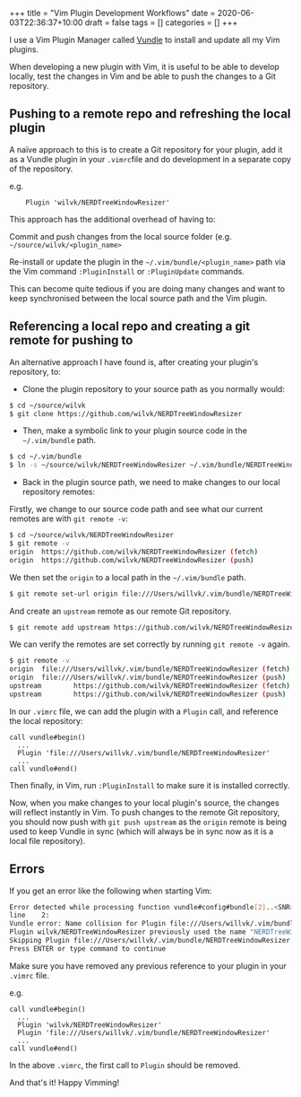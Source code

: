 +++
title = "Vim Plugin Development Workflows"
date = 2020-06-03T22:36:37+10:00
draft = false
tags = []
categories = []
+++

I use a Vim Plugin Manager called [Vundle](https://github.com/VundleVim/Vundle.vim) to install and update all my Vim plugins.

When developing a new plugin with Vim, it is useful to be able to develop locally, test the changes in Vim and be able to push the changes to a Git repository.

## Pushing to a remote repo and refreshing the local plugin

A naïve approach to this is to create a Git repository for your plugin, add it as a Vundle plugin in your `.vimrc`file and do development in a separate copy of the repository.

e.g.

```vim
    Plugin 'wilvk/NERDTreeWindowResizer'
```

This approach has the additional overhead of having to:

Commit and push changes from the local source folder (e.g. `~/source/wilvk/<plugin_name>`

Re-install or update the plugin in the `~/.vim/bundle/<plugin_name>` path via the Vim command `:PluginInstall` or `:PluginUpdate` commands.

This can become quite tedious if you are doing many changes and want to keep synchronised between the local source path and the Vim plugin.

## Referencing a local repo and creating a git remote for pushing to

An alternative approach I have found is, after creating your plugin's repository, to:

- Clone the plugin repository to your source path as you normally would:

```bash
$ cd ~/source/wilvk
$ git clone https://github.com/wilvk/NERDTreeWindowResizer
```

- Then, make a symbolic link to your plugin source code in the `~/.vim/bundle` path.

```bash
$ cd ~/.vim/bundle
$ ln -s ~/source/wilvk/NERDTreeWindowResizer ~/.vim/bundle/NERDTreeWindowResizer
```

- Back in the plugin source path, we need to make changes to our local repository remotes:

Firstly, we change to our source code path and see what our current remotes are with `git remote -v`:

```bash
$ cd ~/source/wilvk/NERDTreeWindowResizer
$ git remote -v
origin  https://github.com/wilvk/NERDTreeWindowResizer (fetch)
origin  https://github.com/wilvk/NERDTreeWindowResizer (push)
```

We then set the `origin` to a local path in the `~/.vim/bundle` path.

```bash
$ git remote set-url origin file:///Users/willvk/.vim/bundle/NERDTreeWindowResize
```

And create an `upstream` remote as our remote Git repository.

```bash
$ git remote add upstream https://github.com/wilvk/NERDTreeWindowResizer
```

We can verify the remotes are set correctly by running `git remote -v` again.

```bash
$ git remote -v
origin  file:///Users/willvk/.vim/bundle/NERDTreeWindowResizer (fetch)
origin  file:///Users/willvk/.vim/bundle/NERDTreeWindowResizer (push)
upstream        https://github.com/wilvk/NERDTreeWindowResizer (fetch)
upstream        https://github.com/wilvk/NERDTreeWindowResizer (push)
```

In our `.vimrc` file, we can add the plugin with a `Plugin` call, and reference the local repository:

```vim
call vundle#begin()
  ...
  Plugin 'file:///Users/willvk/.vim/bundle/NERDTreeWindowResizer'
  ...
call vundle#end()
```

Then finally, in Vim, run `:PluginInstall` to make sure it is installed correctly.

Now, when you make changes to your local plugin's source, the changes will reflect instantly in Vim.
To push changes to the remote Git repository, you should now push with `git push upstream` as the `origin` remote is being used to keep Vundle in sync (which will always be in sync now as it is a local file repository).

## Errors

If you get an error like the following when starting Vim:

```bash
Error detected while processing function vundle#config#bundle[2]..<SNR>7_check_bundle_name:
line    2:
Vundle error: Name collision for Plugin file:///Users/willvk/.vim/bundle/NERDTreeWindowResizer.
Plugin wilvk/NERDTreeWindowResizer previously used the name "NERDTreeWindowResizer".
Skipping Plugin file:///Users/willvk/.vim/bundle/NERDTreeWindowResizer.
Press ENTER or type command to continue
```

Make sure you have removed any previous reference to your plugin in your `.vimrc` file.

e.g.

```vim
call vundle#begin()
  ...
  Plugin 'wilvk/NERDTreeWindowResizer'
  Plugin 'file:///Users/willvk/.vim/bundle/NERDTreeWindowResizer'
  ...
call vundle#end()
```

In the above `.vimrc`, the first call to `Plugin` should be removed.

And that's it! Happy Vimming!
